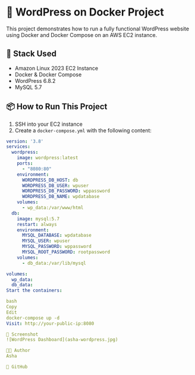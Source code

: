 # 🚀 WordPress on Docker Project

This project demonstrates how to run a fully functional WordPress website using Docker and Docker Compose on an AWS EC2 instance.

## 🔧 Stack Used
- Amazon Linux 2023 EC2 Instance
- Docker & Docker Compose
- WordPress 6.8.2
- MySQL 5.7

## 📦 How to Run This Project

1. SSH into your EC2 instance
2. Create a `docker-compose.yml` with the following content:

```yaml
version: '3.8'
services:
  wordpress:
    image: wordpress:latest
    ports:
      - "8080:80"
    environment:
      WORDPRESS_DB_HOST: db
      WORDPRESS_DB_USER: wpuser
      WORDPRESS_DB_PASSWORD: wppassword
      WORDPRESS_DB_NAME: wpdatabase
    volumes:
      - wp_data:/var/www/html
  db:
    image: mysql:5.7
    restart: always
    environment:
      MYSQL_DATABASE: wpdatabase
      MYSQL_USER: wpuser
      MYSQL_PASSWORD: wppassword
      MYSQL_ROOT_PASSWORD: rootpassword
    volumes:
      - db_data:/var/lib/mysql

volumes:
  wp_data:
  db_data:
Start the containers:

bash
Copy
Edit
docker-compose up -d
Visit: http://your-public-ip:8080

📸 Screenshot
![WordPress Dashboard](asha-wordpress.jpg)

👩‍💻 Author
Asha

🔗 GitHub
